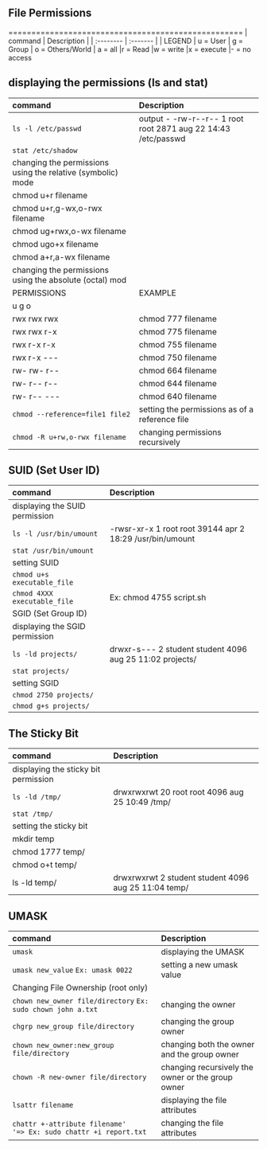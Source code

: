 ## File Permissions
===================================================
| command | Description     |
| :-------- | :------- | 
| LEGEND
| u = User
| g = Group
| o = Others/World
| a = all
|r = Read
|w = write
|x = execute
|- = no access
## displaying the permissions (ls and stat)
| command | Description     |
| :-------- | :------- | 
|`ls -l /etc/passwd`| output - -rw-r--r-- 1 root root 2871 aug 22 14:43 /etc/passwd 
|`stat /etc/shadow`|  
|changing the permissions using the relative (symbolic) mode
|chmod u+r filename
|chmod u+r,g-wx,o-rwx filename
|chmod ug+rwx,o-wx filename
|chmod ugo+x filename
|chmod a+r,a-wx filename
|changing the permissions using the absolute (octal) mod|
| PERMISSIONS   |   EXAMPLE
| u   g   o     |
| rwx rwx rwx   |  chmod 777 filename
| rwx rwx r-x   |  chmod 775 filename
| rwx r-x r-x   |  chmod 755 filename
| rwx r-x ---   |  chmod 750 filename
| rw- rw- r--   |  chmod 664 filename
| rw- r-- r--   |  chmod 644 filename
| rw- r-- ---   |  chmod 640 filename
|`chmod --reference=file1 file2`| setting the permissions as of a reference file
|`chmod -R u+rw,o-rwx filename`| changing permissions recursively

## SUID (Set User ID)
| command | Description     |
| :-------- | :------- | 
|displaying the SUID permission|
|`ls -l /usr/bin/umount`| -rwsr-xr-x 1 root root 39144 apr  2 18:29 /usr/bin/umount
|`stat /usr/bin/umount` | 
|setting SUID|
|`chmod u+s executable_file`|
|`chmod 4XXX executable_file`|Ex: chmod 4755 script.sh
| SGID (Set Group ID)| 
| displaying the SGID permission|
| `ls -ld projects/` | drwxr-s--- 2 student student 4096 aug 25 11:02 projects/
| `stat projects/` |
| setting SGID|
|`chmod 2750 projects/`|
|`chmod g+s projects/`|

## The Sticky Bit 
| command | Description     |
| :-------- | :------- | 
|displaying the sticky bit permission|
|`ls -ld /tmp/`| drwxrwxrwt 20 root root 4096 aug 25 10:49 /tmp/
|`stat /tmp/`|  
|setting the sticky bit|
| mkdir temp |
| chmod 1777 temp/|
| chmod o+t temp/ |
| ls -ld temp/    | drwxrwxrwt 2 student student 4096 aug 25 11:04 temp/

## UMASK
| command | Description     |
| :-------- | :------- | 
|`umask `| displaying the UMASK
|`umask new_value` `Ex: umask 0022` | setting a new umask value
| Changing File Ownership (root only)|
|`chown new_owner file/directory` `Ex: sudo chown john a.txt` | changing the owner
|`chgrp new_group file/directory`| changing the group owner
|`chown new_owner:new_group file/directory`| changing both the owner and the group owner
|`chown -R new-owner file/directory`| changing recursively the owner or the group owner
|`lsattr filename`| displaying the file attributes
|`chattr +-attribute filename'     '=> Ex: sudo chattr +i report.txt`|changing the file attributes
